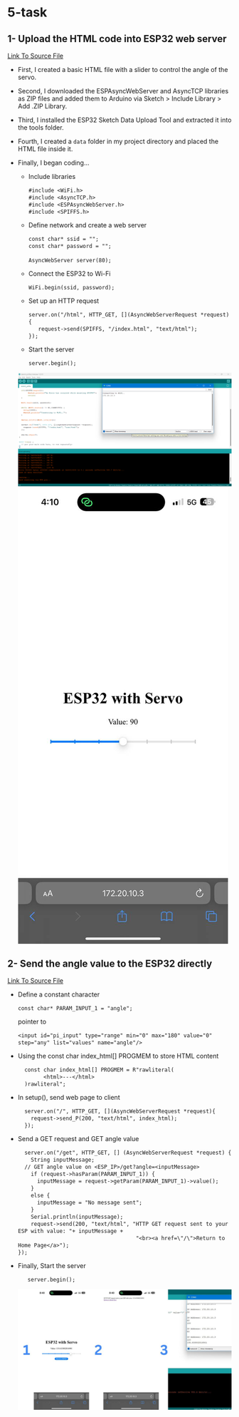 # 5-task

## 1- Upload the HTML code into ESP32 web server
[Link To Source File](sketch_jul30a.ino)
- First, I created a basic HTML file with a slider to control the angle of the servo.
- Second, I downloaded the ESPAsyncWebServer and AsyncTCP libraries as ZIP files and added them to Arduino via Sketch > Include Library > Add .ZIP Library.
- Third, I installed the ESP32 Sketch Data Upload Tool and extracted it into the tools folder.
- Fourth, I created a `data` folder in my project directory and placed the HTML file inside it.
- Finally, I began coding...
  - Include libraries
    ```
    #include <WiFi.h>
    #include <AsyncTCP.h>
    #include <ESPAsyncWebServer.h>
    #include <SPIFFS.h>
    ```
  - Define network and create a web server
    ```
    const char* ssid = "";
    const char* password = "";
     
    AsyncWebServer server(80);
    ```
  - Connect the ESP32 to Wi-Fi
    ```
    WiFi.begin(ssid, password);
    ```
  - Set up an HTTP request
    ```
    server.on("/html", HTTP_GET, [](AsyncWebServerRequest *request){
       request->send(SPIFFS, "/index.html", "text/html");
    });
    ```
  - Start the server
    ```
    server.begin();
    ```
    
  ![](imgs/task5.png)
  ![](imgs/task5-1.jpg)


## 2- Send the angle value to the ESP32 directly 
  [Link To Source File](sketch_jul31a.ino)

- Define a constant character
    ```
    const char* PARAM_INPUT_1 = "angle";
    ```
    pointer to 
    ```
    <input id="pi_input" type="range" min="0" max="180" value="0" step="any" list="values" name="angle"/>
    ```
- Using the const char index_html[] PROGMEM to store HTML content
  ```
    const char index_html[] PROGMEM = R"rawliteral(
          <html>---</html>
    )rawliteral";
  ```
- In setup(), send web page to client
  ```
    server.on("/", HTTP_GET, [](AsyncWebServerRequest *request){
      request->send_P(200, "text/html", index_html);
    });
  ```
- Send a GET request and GET angle value
  ```
    server.on("/get", HTTP_GET, [] (AsyncWebServerRequest *request) {
      String inputMessage;
    // GET angle value on <ESP_IP>/get?angle=<inputMessage>
      if (request->hasParam(PARAM_INPUT_1)) {
        inputMessage = request->getParam(PARAM_INPUT_1)->value();
      }
      else {
        inputMessage = "No message sent";
      }
      Serial.println(inputMessage);
      request->send(200, "text/html", "HTTP GET request sent to your ESP with value: "+ inputMessage +
                                       "<br><a href=\"/\">Return to Home Page</a>");
  });
  ```
- Finally, Start the server
  ```
     server.begin();
  ```
  
  ![](imgs/task5-2.jpg)
